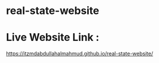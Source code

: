 # real-state-website

# Live Website Link :

https://itzmdabdullahalmahmud.github.io/real-state-website/
